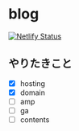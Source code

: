 # blog

[![Netlify Status](https://api.netlify.com/api/v1/badges/7ff34b85-68e3-4b59-bfba-2c873abd1440/deploy-status)](https://app.netlify.com/sites/gracious-mclean-6fd254/deploys)

## やりたきこと

- [x] hosting
- [x] domain
- [ ] amp
- [ ] ga
- [ ] contents
